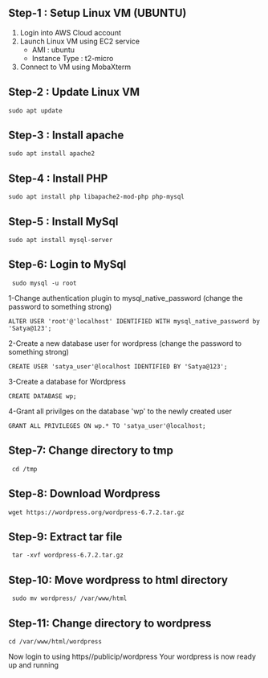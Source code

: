 ## Step-1 : Setup Linux VM (UBUNTU)

1) Login into AWS Cloud account
2) Launch Linux VM using EC2 service   
     - AMI :  ubuntu
     - Instance Type :  t2-micro 
4) Connect to VM using MobaXterm

## Step-2 : Update Linux VM

```
sudo apt update

```
## Step-3 : Install apache
```
sudo apt install apache2
```
## Step-4 :  Install PHP
```
sudo apt install php libapache2-mod-php php-mysql
```
## Step-5 : Install MySql
```
sudo apt install mysql-server
```

## Step-6: Login to MySql
```
 sudo mysql -u root
```
1-Change authentication plugin to mysql_native_password (change the password to something strong)
```
ALTER USER 'root'@'localhost' IDENTIFIED WITH mysql_native_password by 'Satya@123';
```

2-Create a new database user for wordpress (change the password to something strong)
```
CREATE USER 'satya_user'@localhost IDENTIFIED BY 'Satya@123';
```

3-Create a database for Wordpress
```
CREATE DATABASE wp;
```

4-Grant all privilges on the database 'wp' to the newly created user
```
GRANT ALL PRIVILEGES ON wp.* TO 'satya_user'@localhost;
```

## Step-7: Change directory to tmp
```
 cd /tmp
```
## Step-8: Download Wordpress
```
wget https://wordpress.org/wordpress-6.7.2.tar.gz
```
## Step-9: Extract tar file
```
 tar -xvf wordpress-6.7.2.tar.gz
```
## Step-10: Move wordpress to html directory
```
 sudo mv wordpress/ /var/www/html
```
## Step-11: Change directory to wordpress
```
cd /var/www/html/wordpress
```

Now login to using https//publicip/wordpress
Your wordpress is now ready up and running

